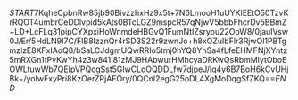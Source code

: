 $START$7KqheCpbnRw85jb90BivzzhxHz9x5t+7N6LmooH1uUYKlEEtO50TzvKrRQOT4umbrCeDDlvpid5kAts0BTcLGZ9mspcR57qNjwV5bbbFhcrDv5BBmZ+LD+LcFLq31pipCYXpxiHoWnmdeHBGvQ1FumNtIZsryou22OoW8/0jauIVsw0J/Er/5HdLN9I7C/FIB8IzznQr4rSD3S22r9zwnJo+h8xOZuIbFlr3RjwOl1PBTgmzlzE8XFxIAoQ8/bSaLCJdgmUQwRRIo5tmj0hYQ8YhSa4fLfeEHMFNjXYntz5mRXGn1tPvKwYh4z3w841I81zMJ9HAbwurHMhcyaDRKwQsRbmMlytOboEOWLtuwWb7QEIpVPQcgSst5GlwCLoOQDDLfw7djpeJ/Iq4y6B7BoH6kCvUHjBk+/yoIwFxyPri8KzOerZRjAFOry/0QCnl2egG25oDL4XgMoDqgSfZKQ==$END$